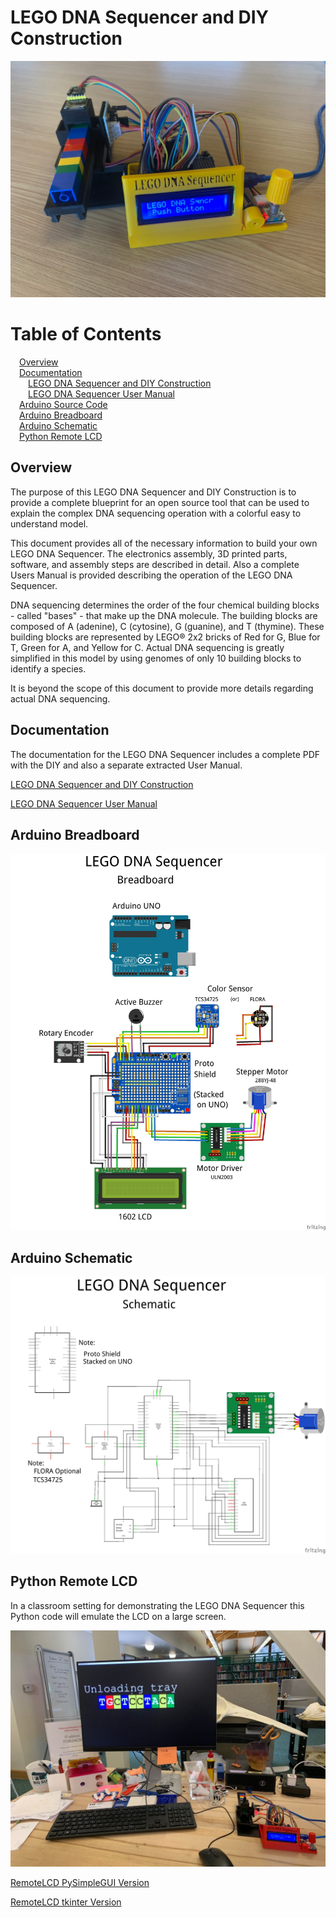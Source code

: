 # LEGO DNA Sequencer and DIY Construction

![LEGO DNA Sequencer](https://github.com/TomRolander/LEGO_DNA_Sequencer/blob/main/Images/LEGO_DNA_Sequencer.jpg)

# Table of Contents
  
&emsp;[Overview](#overview)  
&emsp;[Documentation](#documentation)  
&emsp;&emsp;[LEGO DNA Sequencer and DIY Construction](Documentation/LEGO%20DNA%20Sequencer%20and%20DIY%20Construction.pdf)  
&emsp;&emsp;[LEGO DNA Sequencer User Manual](Documentation/LEGO%20DNA%20Sequencer%20User%20Manual.pdf)  
&emsp;[Arduino Source Code](Arduino%20Code)  
&emsp;[Arduino Breadboard](#arduino-breadboard)  
&emsp;[Arduino Schematic](#arduino-schematic)  
&emsp;[Python Remote LCD](#python-remote-lcd)  


## Overview
The purpose of this LEGO DNA Sequencer and DIY Construction is to provide a complete blueprint for an open source tool that can be used to explain the complex DNA sequencing operation with a colorful easy to understand model.

This document provides all of the necessary information to build your own LEGO DNA Sequencer.  The electronics assembly, 3D printed parts, software, and assembly steps are described in detail.  Also a complete Users Manual is provided describing the operation of the LEGO DNA Sequencer.

DNA sequencing determines the order of the four chemical building blocks - called "bases" - that make up the DNA molecule.  The building blocks are composed of A (adenine), C (cytosine), G (guanine), and T (thymine).  These building blocks are represented by LEGO® 2x2 bricks of Red for G, Blue for T, Green for A, and Yellow for C. Actual DNA sequencing is greatly simplified in this model by using genomes of only 10 building blocks to identify a species.

It is beyond the scope of this document to provide more details regarding actual DNA sequencing.


 ## Documentation
 The documentation for the LEGO DNA Sequencer includes a complete PDF with the DIY and also a separate extracted User Manual.

[LEGO DNA Sequencer and DIY Construction](Documentation/LEGO%20DNA%20Sequencer%20and%20DIY%20Construction.pdf)

[LEGO DNA Sequencer User Manual](Documentation/LEGO%20DNA%20Sequencer%20User%20Manual.pdf)

## Arduino Breadboard

![Arduino Breadboard](Images/LEGO%20DNA%20Sequencer_bb.jpg)

## Arduino Schematic

![Arduino Schematic](Images/LEGO%20DNA%20Sequencer_schem.jpg)

## Python Remote LCD

In a classroom setting for demonstrating the LEGO DNA Sequencer this Python code will emulate the LCD on a large screen.

![Remote LCD](Images/RemoteLCD.jpg)

[RemoteLCD PySimpleGUI Version](Python%20Remote%20LCD/RemoteLCD_PySimpleGUI.py)

[RemoteLCD tkinter Version](Python%20Remote%20LCD/RemoteLCD_tkinter.py)